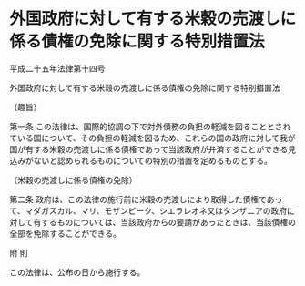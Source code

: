 # 外国政府に対して有する米穀の売渡しに係る債権の免除に関する特別措置法

平成二十五年法律第十四号

外国政府に対して有する米穀の売渡しに係る債権の免除に関する特別措置法

（趣旨）

第一条 この法律は、国際的協調の下で対外債務の負担の軽減を図ることとされている国について、その負担の軽減を図るため、これらの国の政府に対して我が国が有する米穀の売渡しに係る債権であって当該政府が弁済することができる見込みがないと認められるものについての特別の措置を定めるものとする。

（米穀の売渡しに係る債権の免除）

第二条 政府は、この法律の施行前に米穀の売渡しにより取得した債権であって、マダガスカル、マリ、モザンビーク、シエラレオネ又はタンザニアの政府に対して有するものについては、当該政府からの要請があったときは、当該債権の全部を免除することができる。

附 則

この法律は、公布の日から施行する。
